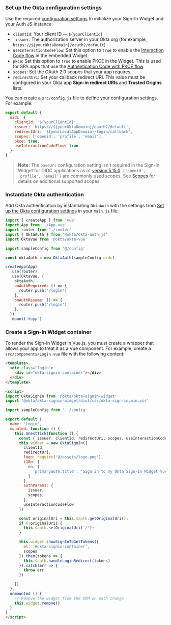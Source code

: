 ### Set up the Okta configuration settings

Use the required [configuration settings](#okta-org-app-integration-configuration-settings) to initialize your Sign-In Widget and your Auth JS instance:

* `clientId`: Your client ID &mdash; `${yourClientId}`
* ` issuer`: The authorization server in your Okta org (for example, `https://${yourOktaDomain}/oauth2/default`)
* `useInteractionCodeFlow`: Set this option to `true` to enable the [Interaction Code flow](/docs/concepts/interaction-code/#the-interaction-code-flow) in the embedded Widget.
* `pkce`: Set this option to `true` to enable PKCE in the Widget. This is used for SPA apps that use the [Authentication Code with PKCE flow](/docs/guides/implement-grant-type/authcodepkce/main/).
* `scopes`: Set the OAuth 2.0 scopes that your app requires.
* `redirectUri`: Set your callback redirect URI. This value must be configured in your Okta app **Sign-in redirect URIs** and **Trusted Origins** lists.

You can create a `src/config.js` file to define your configuration settings. For example:

```js
export default {
  oidc: {
    clientId: '${yourClientId}',
    issuer: 'https://${yourOktaDomain}/oauth2/default',
    redirectUri: '${yourLocalAppDomain}/login/callback',
    scopes: ['openid', 'profile', 'email'],
    pkce: true,
    useInteractionCodeFlow: true
  }
}
```

> **Note:** The `baseUrl` configuration setting isn't required in the Sign-In Widget for OIDC applications as of [version 5.15.0](https://github.com/okta/okta-signin-widget/releases/tag/okta-signin-widget-5.15.0). `['openid', 'profile', 'email']` are commonly used scopes. See [Scopes](/docs/reference/api/oidc/#scopes) for details on additional supported scopes.

### Instantiate Okta authentication

Add Okta authentication by instantiating `OktaAuth` with the settings from [Set up the Okta configuration settings](#set-up-the-okta-configuration-settings) in your `main.js` file:

```js
import { createApp } from 'vue'
import App from './App.vue'
import router from './router'
import { OktaAuth } from '@okta/okta-auth-js'
import OktaVue from '@okta/okta-vue'

import sampleConfig from '@/config'

const oktaAuth = new OktaAuth(sampleConfig.oidc)

createApp(App)
  .use(router)
  .use(OktaVue, {
    oktaAuth,
    onAuthRequired: () => {
      router.push('/login')
    },
    onAuthResume: () => {
      router.push('/login')
    },
  })
  .mount('#app')
```

### Create a Sign-In Widget container

To render the Sign-In Widget in Vue.js, you must create a wrapper that allows your app to treat it as a Vue component. For example, create a `src/components/Login.vue` file with the following content:

```html
<template>
  <div class="login">
    <div id="okta-signin-container"></div>
  </div>
</template>

<script>
import OktaSignIn from '@okta/okta-signin-widget'
import '@okta/okta-signin-widget/dist/css/okta-sign-in.min.css'

import sampleConfig from '../config'

export default {
  name: 'Login',
  mounted: function () {
    this.$nextTick(function () {
      const { issuer, clientId, redirectUri, scopes, useInteractionCodeFlow } = sampleConfig.oidc
      this.widget = new OktaSignIn({
        clientId,
        redirectUri,
        logo: require('@/assets/logo.png'),
        i18n: {
          en: {
            'primaryauth.title': 'Sign in to my Okta Sign-In Widget Vue.js app'
          }
        },
        authParams: {
          issuer,
          scopes,
        },
        useInteractionCodeFlow
      })

      const originalUri = this.$auth.getOriginalUri();
      if (!originalUri) {
        this.$auth.setOriginalUri('/');
      }

      this.widget.showSignInToGetTokens({
        el: '#okta-signin-container',
        scopes
      }).then(tokens => {
        this.$auth.handleLoginRedirect(tokens)
      }).catch(err => {
        throw err
      })

    })
  },
  unmounted () {
    // Remove the widget from the DOM on path change
    this.widget.remove()
  }
}
</script>
```
